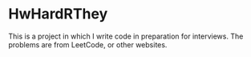 # HwHardRThey
This is a project in which I write code in preparation for interviews.
The problems are from LeetCode, or other websites.
